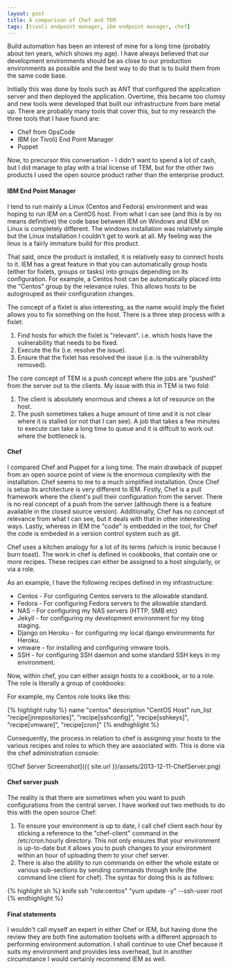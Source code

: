 ```yaml
---
layout: post
title: A comparison of Chef and TEM
tags: [tivoli endpoint manager, ibm endpoint manager, chef]
---
```

Build automation has been an interest of mine for a long time (probably about ten years, which shows my age).  I have always
believed that our development environments should be as close to our production environments as possible and the best way to 
do that is to build them from the same code base.

Initially this was done by tools such as ANT that configured the application server and then deployed the application.  Overtime,
this became too clumsy and new tools were developed that built our infrastructure from bare metal up.  There are probably many tools
that cover this, but to my research the three tools that I have found are:

* Chef from OpsCode
* IBM (or Tivoli) End Point Manager
* Puppet
  
Now, to precursor this conversation - I didn't want to spend a lot of cash, but I did manage to play with a trial license of TEM, but
for the other two products I used the open source product rather than the enterprise product.

#### IBM End Point Manager

I tend to run mainly a Linux (Centos and Fedora) environment and was hoping to run IEM on a CentOS host.  From what I can see (and this
is by no means definitive) the code base between IEM on Windows and IEM on Linux is completely different.  The windows installation was
relatively simple but the Linux installation I couldn't get to work at all.  My feeling was the linux is a fairly immature build for this
product.

That said, once the product is installed, it is relatively easy to connect hosts to it.  IEM has a great feature in that you can automatically
group hosts (either for fixlets, groups or tasks) into groups depending on its configuration.  For example, a Centos host can be automatically 
placed into the "Centos" group by the relevance rules.  This allows hosts to be autogrouped as their configuration changes.

The concept of a fixlet is also interesting, as the name would imply the fixlet allows you to fix something on the host.  There is a three step
process with a fixlet:

1. Find hosts for which the fixlet is "relevant".  i.e. which hosts have the vulnerability that needs to be fixed.
1. Execute the fix (i.e. resolve the issue).
1. Ensure that the fixlet has resolved the issue (i.e. is the vulnerability removed).

The core concept of TEM is a push concept where the jobs are "pushed" from the server out to the clients.  My issue with this in TEM is two fold:

1. The client is absolutely enormous and chews a lot of resource on the host.
1. The push sometimes takes a huge amount of time and it is not clear where it is stalled (or not that I can see).  A job that takes a few minutes to 
execute can take a long time to queue and it is diffcult to work out where the bottleneck is.

#### Chef

I compared Chef and Puppet for a long time.  The main drawback of puppet from an open source point of view is the enormous complexity 
with the installation.  Chef seems to me to a much simplified installation.  Once Chef is setup its architecture is very different to IEM.  Firstly,
Chef is a pull framework where the client's pull their configuration from the server.  There is no real concept of a push from the server (although
there is a feature available in the closed source version).  Additionally, Chef has no concept of relevance from what I can see, but it deals with that
in other interesting ways.  Lastly, whereas in IEM the "code" is embedded in the tool, for Chef the code is embeded in a version control system such as git.

Chef uses a kitchen analogy for a lot of its terms (which is ironic because I burn toast).  The work in chef is defined in cookbooks, that contain 
one or more recipes.  These recipes can either be assigned to a host singularly, or via a role.

As an example, I have the following recipes defined in my infrastructure:

* Centos - For configuring Centos servers to the allowable standard.
* Fedora - For configuring Fedora servers to the allowable standard.
* NAS - For configuring my NAS servers (HTTP, SMB etc)
* Jekyll - for configuring my development environment for my blog staging.
* Django on Heroku - for configuring my local django environments for Heroku.
* vmware - for installing and configuring vmware tools.
* SSH - for configuring SSH daemon and some standard SSH keys in my environment.

Now, within chef, you can either assign hosts to a cookbook, or to a role.  The role is literally a group of cookbooks:

For example, my Centos role looks like this:

{% highlight ruby %}
name "centos"
description "CentOS Host"
run_list "recipe[jnrepositories]", "recipe[sshconfig]", "recipe[sshkeys]", "recipe[vmware]", "recipe[cron]"
{% endhighlight %}

Consequently, the process in relation to chef is assigning your hosts to the various recipes and roles to which they are associated with.  This is done via the
chef administration console:

![Chef Server Screenshot]({{ site.url }}/assets/2013-12-11-ChefServer.png)

#### Chef server push
The reality is that there are sometimes when you want to push configurations from the central server.  I have worked out two methods to do this with the open
source Chef:

1. To ensure your environment is up to date, I call chef client each hour by sticking a reference to the "chef-client" command in the /etc/cron.hourly directory.
This not only ensures that your environment is up-to-date but it allows you to push changes to your environment within an hour of uploading them to your chef server.
1. There is also the ability to run commands on either the whole estate or various sub-sections by sending commands through knife (the command line client for chef).  The 
syntax for doing this is as follows:

{% highlight sh %}
knife ssh "role:centos" "yum update -y" --ssh-user root
{% endhighlight %}

#### Final statements
I wouldn't call myself an expert in either Chef or IEM, but having done the review they are both fine automation toolsets with a different approach to performing
environment automation.  I shall continue to use Chef because it suits my environment and provides less overhead, but in another circumstance I would certainly 
recommend IEM as well.
